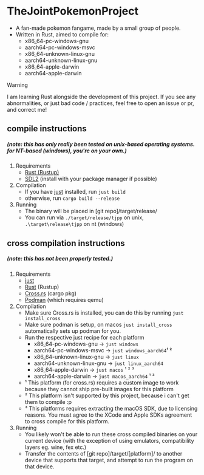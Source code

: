 # TheJointPokemonProject
- A fan-made pokemon fangame, made by a small group of people.
- Written in Rust, aimed to compile for:
  - x86_64-pc-windows-gnu
  - aarch64-pc-windows-msvc
  - x86_64-unknown-linux-gnu
  - aarch64-unknown-linux-gnu
  - x86_64-apple-darwin
  - aarch64-apple-darwin

> [!WARNING]
> I am learning Rust alongside the development of this project.
> If you see any abnormalities, or just bad code / practices, feel free to open an issue or pr, and correct me!

## compile instructions
##### (note: this has only really been tested on unix-based operating systems. for NT-based (windows), you're on your own.)
1. Requirements
   - [Rust (Rustup)](https://rustup.rs/)
   - [SDL2](https://wiki.libsdl.org/SDL2/Installation) (install with your package manager if possible)
2. Compilation
   - If you have [just](https://github.com/casey/just) installed, run `just build`
   - otherwise, run `cargo build --release`
3. Running
   - The binary will be placed in [git repo]/target/release/
   - You can run via `./target/release/tjpp` on unix, `.\target\release\tjpp` on nt (windows)

## cross compilation instructions
##### (note: this has not been properly tested.)
1. Requirements
   - [just](https://github.com/casey/just)
   - [Rust](https://rustup.rs/) (Rustup)
   - [Cross.rs](https://github.com/cross-rs/cross) (cargo pkg)
   - [Podman](https://podman.io/) (which requires qemu)
2. Compilation
   - Make sure Cross.rs is installed, you can do this by running `just install_cross`
   - Make sure podman is setup, on macos `just install_cross` automatically sets up podman for you.
   - Run the respective just recipe for each platform
     - x86_64-pc-windows-gnu -> `just windows`
     - aarch64-pc-windows-msvc -> `just windows_aarch64`¹ ²
     - x86_64-unknown-linux-gnu -> `just linux`
     - aarch64-unknown-linux-gnu -> `just linux_aarch64`
     - x86_64-apple-darwin -> `just macos` ¹ ² ³
     - aarch64-apple-darwin -> `just macos_aarch64` ¹ ³
   - ¹ This platform (for cross.rs) requires a custom image to work because they cannot ship pre-built images for this platform
   - ² This platform isn't supported by this project, because i can't get them to compile :p
   - ³ This platforms requires extracting the macOS SDK, due to licensing reasons. You must agree to the XCode and Apple SDKs agreement to cross compile for this platform.
3. Running
   - You likely won't be able to run these cross compiled binaries on your current device (with the exception of using emulators, compatibility layers eg. wine, fex etc.)
   - Transfer the contents of [git repo]/target/[platform]/ to another device that supports that target, and attempt to run the program on that device.

